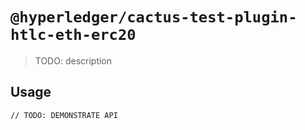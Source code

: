 # `@hyperledger/cactus-test-plugin-htlc-eth-erc20`

> TODO: description

## Usage

```
// TODO: DEMONSTRATE API
```
